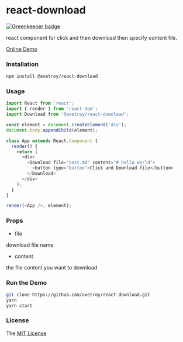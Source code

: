 # react-download

[![Greenkeeper badge](https://badges.greenkeeper.io/axetroy/react-download.svg)](https://greenkeeper.io/)

react component for click and then download then specify content file.

[Online Demo](https://axetroy.github.io/react-download/)

### Installation

```bash
npm install @axetroy/react-download
```

### Usage

```javascript
import React from 'react';
import { render } from 'react-dom';
import Download from '@axetroy/react-download';

const element = document.createElement('div');
document.body.appendChild(element);

class App extends React.Component {
  render() {
    return (
      <div>
        <Download file="test.md" content="# hello world">
          <button type="button">Click and Download file</button>
        </Download>
      </div>
    );
  }
}

render(<App />, element);
```

### Props

- file

download file name

- content

the file content you want to download

### Run the Demo

```bash
git clone https://github.com/axetroy/react-download.git
yarn
yarn start
```

### License

The [MIT License](https://github.com/axetroy/react-download/blob/master/LICENSE)